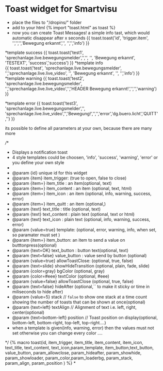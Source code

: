 # Toast widget for Smartvisu
* place the files to  "/dropins/" folder
* add to your html
	{% import "toast.html" as toast %}
* now you can create Toast Messages!
a simple info tast, which would automatic disappear after x seconds
{{ toast.toast('id', 'trigger.item', '','','','Bewegung erkannt','', '','','info') }}

*template success 
{{ toast.toast('test1', 'sprechanlage.live.bewegungsmelder','','', '',	'Bewegung erkannt',	'TESTEXT', 'success','success') }}
*template info 		
{{ toast.toast('test', 'sprechanlage.live.bewegungsmelder', '','sprechanlage.live.live_video', '',	'Bewegung erkannt',	'', '','info') }}	
*template warning
 {{ toast.toast('test2', 'sprechanlage.live.bewegungsmelder', '','sprechanlage.live.live_video','','HEADER  Bewegung erkannt!','','','warning') }}
  
*template error
{{ toast.toast('test3', 'sprechanlage.live.bewegungsmelder','', 'sprechanlage.live.live_video','','Bewegung!','','','error','dg.buero.licht','QUITT','') }}
  
 its possible to define all parameters at your own, because there are many more
  
*/**
* Displays a notification toast
* 4 style templates could be choosen, 'info', 'success', 'warning', 'error' or you define your own style
* 
* @param {id} unique id for this widget
* @param {item} item_trigger: (true to open, false to close)
* @param {item=} item_title : an item(optional, text)
* @param {item=} item_content : an item (optional, text, html)
* @param {item=} item_icon : an item (optional, info, warning, success, error)
* @param {item=} item_quitt : an item (optional,)
* @param {text} text_title : title (optional, text)
* @param {text} text_content : plain text (optional, text or html)
* @param {text} text_icon : plain text (optional, info, warning, success, error)
* @param {value=true} template:  	 (optional, error, warning, info, when set, so paramater must set )
* @param {item=} item_button: an item to send a value on butttonpress(optional)
* @param {text=OK} text_button : button text(optional, text)
* @param {text=false} value_button : value send by button  (optional)
* @param {value=true} allowToastClose:  	 (optional, true, false)
* @param {text=slide} showHideTransition (optional, plain, fade, slide)
* @param {color=gray} bgColor          (optional, gray)
* @param {color=#eee} textColor        (optional, #eee)
* @param {value=false} allowToastClose (optional, true, false)
* @param {text=false} hideAfter (optional,`` to make it sticky or time in miliseconds to hide after)
* @param {value=5} stack                     // `false` to show one stack at a time count showing the number of toasts that can be shown at once(optional)
* @param {text=left} textAlign              // Alignment of text i.e. left, right, center(optional)
* @param {text=bottom-left} position   		// Toast position on display(optional, bottom-left, bottom-right, top-left, top-right....)
* when a template is given(info, warning, error) then the values must not set otherwise you can change every color ....
 
*/
{% macro toast(id, item_trigger, item_title, item_content, item_icon, text_title, text_content, text_icon,param_template, item_button,text_button, value_button, param_allowclose, param_hideafter, param_showhide, param_showloader, param_color,param_loaderbg, param_stack, param_align, param_position ) %}
*
